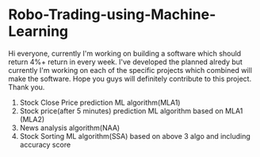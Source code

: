 # Robo-Trading-using-Machine-Learning
Hi everyone, currently I'm working on building a software which should return 4%+ return in every week. I've developed the planned alredy but currently I'm working on each of the specific projects which combined will make the software. Hope you guys will definitely contribute to this project. Thank you.
1. Stock Close Price prediction ML algorithm(MLA1)
2. Stock price(after 5 minutes) prediction ML algorithm based on MLA1 (MLA2)
3. News analysis algorithm(NAA)
4. Stock Sorting ML algorithm(SSA) based on above 3 algo and including accuracy score

